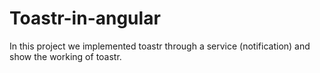# Toastr-in-angular
In this project we implemented toastr through a service (notification) and show the working of toastr.
